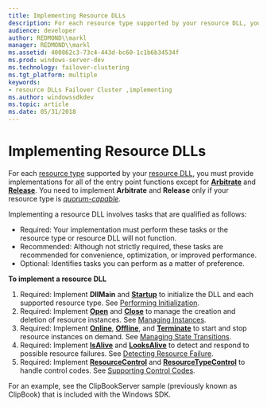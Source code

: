```yaml
---
title: Implementing Resource DLLs
description: For each resource type supported by your resource DLL, you must provide implementations for all of the entry point functions except for Arbitrate and Release. You need to implement Arbitrate and Release only if your resource type is quorum-capable.
audience: developer
author: REDMOND\\markl
manager: REDMOND\\markl
ms.assetid: 400862c3-73c4-443d-bc60-1c1b6b34534f
ms.prod: windows-server-dev
ms.technology: failover-clustering
ms.tgt_platform: multiple
keywords:
- resource DLLs Failover Cluster ,implementing
ms.author: windowssdkdev
ms.topic: article
ms.date: 05/31/2018
---
```


# Implementing Resource DLLs

For each [resource type](resource-types.md) supported by your [resource DLL](resource-dlls.md), you must provide implementations for all of the entry point functions except for [**Arbitrate**](/previous-versions/windows/desktop/api/ResApi/nc-resapi-parbitrate_routine) and [**Release**](/previous-versions/windows/desktop/api/ResApi/nc-resapi-prelease_routine). You need to implement **Arbitrate** and **Release** only if your resource type is [*quorum-capable*](https://www.bing.com/search?q=*quorum-capable*).

Implementing a resource DLL involves tasks that are qualified as follows:

-   Required: Your implementation must perform these tasks or the resource type or resource DLL will not function.
-   Recommended: Although not strictly required, these tasks are recommended for convenience, optimization, or improved performance.
-   Optional: Identifies tasks you can perform as a matter of preference.

**To implement a resource DLL**

1.  Required: Implement **DllMain** and [**Startup**](/previous-versions/windows/desktop/api/ResApi/nc-resapi-pstartup_routine) to initialize the DLL and each supported resource type. See [Performing Initialization](performing-initialization.md).
2.  Required: Implement [**Open**](/previous-versions/windows/desktop/api/ResApi/nc-resapi-popen_routine) and [**Close**](/previous-versions/windows/desktop/api/ResApi/nc-resapi-pclose_routine) to manage the creation and deletion of resource instances. See [Managing Instances](managing-instances.md).
3.  Required: Implement [**Online**](/previous-versions/windows/desktop/api/ResApi/nc-resapi-ponline_routine), [**Offline**](/previous-versions/windows/desktop/api/ResApi/nc-resapi-poffline_routine), and [**Terminate**](/previous-versions/windows/desktop/api/ResApi/nc-resapi-pterminate_routine) to start and stop resource instances on demand. See [Managing State Transitions](managing-state-transitions.md).
4.  Required: Implement [**IsAlive**](/previous-versions/windows/desktop/api/ResApi/nc-resapi-pis_alive_routine) and [**LooksAlive**](/previous-versions/windows/desktop/api/ResApi/nc-resapi-plooks_alive_routine) to detect and respond to possible resource failures. See [Detecting Resource Failure](detecting-resource-failure.md).
5.  Required: Implement [**ResourceControl**](/previous-versions/windows/desktop/api/ResApi/nc-resapi-presource_control_routine) and [**ResourceTypeControl**](/previous-versions/windows/desktop/api/ResApi/nc-resapi-presource_type_control_routine) to handle control codes. See [Supporting Control Codes](supporting-control-codes.md).

For an example, see the ClipBookServer sample (previously known as ClipBook) that is included with the Windows SDK.

 

 




